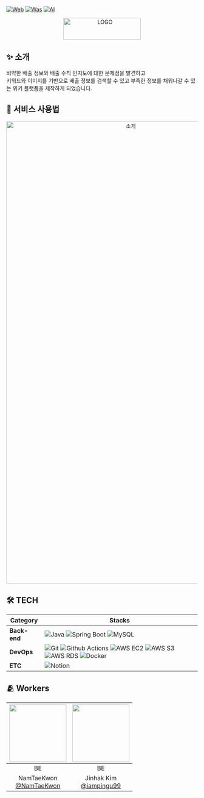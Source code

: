 [![Web](https://img.shields.io/badge/Repository/Web-blue?style=flat-square&logo=react&logoColor=white)](https://github.com/BUNRI-WIKI/project-front)
[![Was](https://img.shields.io/badge/Repository/Was-green?style=flat-square&logo=springBoot&logoColor=white)](https://github.com/BUNRI-WIKI/project-was)
[![AI](https://img.shields.io/badge/Repository/AI-navy?style=flat-square&logo=python&logoColor=white)](https://github.com/BUNRI-WIKI/project-extension)

<p align="center">
	<img width="204" height="57" alt="LOGO" src="https://github.com/user-attachments/assets/cff1a0af-324e-462e-94ad-f9d3d61dfb8f" />
</p>

## ✨ 소개
비약한 배출 정보와 배출 수칙 인지도에 대한 문제점을 발견하고 <br>
키워드와 이미지를 기반으로 배출 정보를 검색할 수 있고 부족한 정보를 채워나갈 수 있는 위키 플랫폼을 제작하게 되었습니다.

## 🫶 서비스 사용법
<p align="center">
	<img width="640" height="1214" alt="소개" src="https://github.com/user-attachments/assets/2f920742-18ed-4b34-9e55-4f52f0af3e78" />
</p>


## 🛠️ TECH
| Category               | Stacks |
|------------------------|--------|
| **Back-end**           | ![Java](https://img.shields.io/badge/Java-ED8B00?style=for-the-badge&logo=openjdk&logoColor=white) ![Spring Boot](https://img.shields.io/badge/Spring%20Boot-6DB33F?style=for-the-badge&logo=Spring%20Boot&logoColor=white) ![MySQL](https://img.shields.io/badge/MySQL-4479A1?style=for-the-badge&logo=MySQL&logoColor=white) |
| **DevOps**     |  ![Git](https://img.shields.io/badge/Git-F05032?style=for-the-badge&logo=Git&logoColor=white) ![Github Actions](https://img.shields.io/badge/-GitHub%20Actions-333333?style=for-the-badge&logo=github-actions) ![AWS EC2](https://img.shields.io/badge/aws%20EC2-FF9900?style=for-the-badge&logo=Amazon%20EC2) ![AWS S3](https://img.shields.io/badge/aws%20S3-green?style=for-the-badge&logo=Amazon%20S3&logoColor=white) ![AWS RDS](https://img.shields.io/badge/aws_rds-blue?style=for-the-badge) ![Docker](https://img.shields.io/badge/docker-%230db7ed.svg?style=for-the-badge&logo=docker&logoColor=white) | 
| **ETC** | ![Notion](https://img.shields.io/badge/Notion-000000?style=for-the-badge&logo=Notion&logoColor=white) |
		
## 🫂 Workers

| <img src="https://avatars.githubusercontent.com/u/127948439?v=4" width="150" height="150"/> | <img src="https://avatars.githubusercontent.com/u/154869950?v=4" width="150" height="150"/> |
|:-------------------------------------------------------------------------------------------:|:-------------------------------------------------------------------------------------------:|
|                                             BE                                              |                                             BE                                              |
|                 NamTaeKwon<br/>[@NamTaeKwon](https://github.com/NamTaeKwon)                 |                 Jinhak Kim<br/>[@iampingu99](https://github.com/iampingu99)                 |
